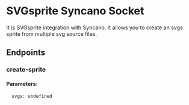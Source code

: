 # SVGsprite Syncano Socket

It is SVGsprite integration with Syncano. It allows you to create an svgs sprite from multiple svg source files.

## Endpoints

### create-sprite

#### Parameters:

      svgs: undefined

